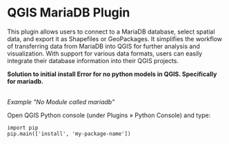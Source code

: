 <h1>QGIS MariaDB Plugin</h1>
This plugin allows users to connect to a MariaDB database, select spatial data, and export it as Shapefiles or GeoPackages. It simplifies the workflow of transferring data from MariaDB into QGIS for further analysis and visualization. With support for various data formats, users can easily integrate their database information into their QGIS projects. <br>

<b> Solution to initial install Error for no python models in QGIS. Specifically for mariadb.</b> <br> <br>
<p><i>Example "No Module called mariadb" </i> </p>

Open QGIS Python console (under Plugins » Python Console) and type:


```{python}
import pip
pip.main(['install', 'my-package-name'])
```
